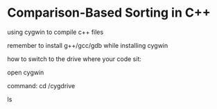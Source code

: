 # Comparison-Based Sorting in C++

using cygwin to compile c++ files

remember to install g++/gcc/gdb while installing cygwin

how to switch to the drive where your code sit:

open cygwin

command: cd /cygdrive

ls
